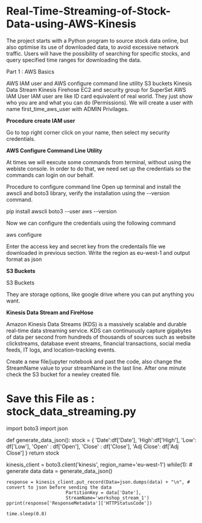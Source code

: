 # Real-Time-Streaming-of-Stock-Data-using-AWS-Kinesis
 
The project starts with a Python program to  source stock data online, but also optimise its use of downloaded data, to avoid excessive network traffic. Users will have the possibility of searching for specific stocks, and query specified time ranges for downloading the data.


Part 1 : AWS Basics

AWS IAM user and AWS configure command line utility
S3 buckets
Kinesis Data Stream
Kinesis Firehose
EC2 and security group for SuperSet
AWS IAM User
IAM user are like ID card equivalent of real world. They just show who you are and what you can do (Permissions). We will create a user with name first_time_aws_user with ADMIN Privilages.

**Procedure create IAM user**

Go to top right corner click on your name, then select my security credentials. 


**AWS Configure Command Line Utility**

At times we will eexcute some commands from terminal, without using the webiste console. In order to do that, we need set up the credentials so the commands can login on our behalf.

Procedure to configure command line
Open up terminal and install the awscli and boto3 library, verify the installation using the --version command.

pip install awscli boto3 --user
aws --version

Now we can configure the credentials using the following command

aws configure

Enter the access key and secret key from the credentails file we downloaded in previous section. Write the region as eu-west-1 and output format as json 

**S3 Buckets**

S3 Buckets

They are storage options, like google drive where you can put anything you want.

**Kinesis Data Stream and FireHose**

Amazon Kinesis Data Streams (KDS) is a massively scalable and durable real-time data streaming service. KDS can continuously capture gigabytes of data per second from hundreds of thousands of sources such as website clickstreams, database event streams, financial transactions, social media feeds, IT logs, and location-tracking events.


Create a new file/jupyter notebook and past the code, also change the StreamName value to your streamName in the last line. After one minute check the S3 bucket for a newley created file.

# Save this File as : stock_data_streaming.py

import boto3
import json

def generate_data_json():
    stock = {
            'Date':df['Date'],
            'High':df['High'],
            'Low': df['Low'],
             'Open' : df['Open'],
             'Close' : df['Close'],
             'Adj Close': df['Adj Close']
             }
    return stock

kinesis_client = boto3.client('kinesis', region_name='eu-west-1')
while(1):
    # generate data
    data = generate_data_json()
    
    response = kinesis_client.put_record(Data=json.dumps(data) + "\n", # convert to json before sending the data
                          PartitionKey = data['Date'], 
                          StreamName='workshop_stream_1') 
    pprint(response['ResponseMetadata']['HTTPStatusCode'])

    time.sleep(0.8)
